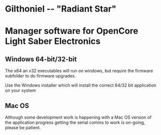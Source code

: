 # Gilthoniel -- "Radiant Star"

# Manager software for OpenCore Light Saber Electronics

## Windows 64-bit/32-bit
The x64 an x32 executables will run on windows, but require the firmware subfolder
to do firmware upgrades.

Use the Windows installer which will install the correct 64/32 bit application on your system

## Mac OS
Although some development work is happening with a Mac OS version of the application 
progress getting the serial comms to work is on-going, please be patient.
